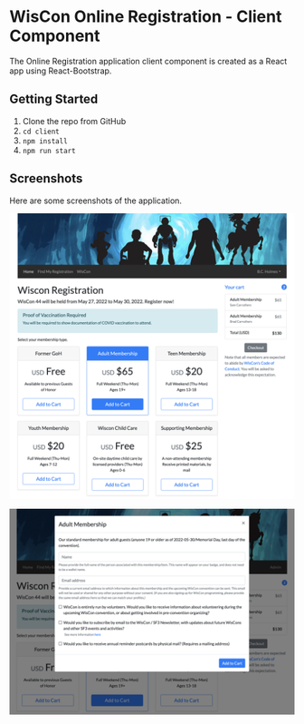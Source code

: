 # WisCon Online Registration - Client Component

The Online Registration application client component is created as a React app using React-Bootstrap. 

## Getting Started

1. Clone the repo from GitHub
2. `cd client`
3. `npm install`
4. `npm run start`

## Screenshots

Here are some screenshots of the application.

![Main Screen](../etc/screenshots/wiscon_online_reg.png)

![Add Item Screen](../etc/screenshots/add_item_screen.png)